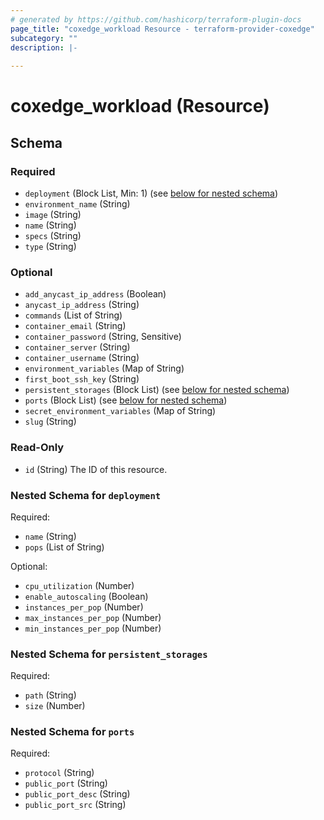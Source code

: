 ```yaml
---
# generated by https://github.com/hashicorp/terraform-plugin-docs
page_title: "coxedge_workload Resource - terraform-provider-coxedge"
subcategory: ""
description: |-
  
---
```


# coxedge_workload (Resource)





<!-- schema generated by tfplugindocs -->
## Schema

### Required

- `deployment` (Block List, Min: 1) (see [below for nested schema](#nestedblock--deployment))
- `environment_name` (String)
- `image` (String)
- `name` (String)
- `specs` (String)
- `type` (String)

### Optional

- `add_anycast_ip_address` (Boolean)
- `anycast_ip_address` (String)
- `commands` (List of String)
- `container_email` (String)
- `container_password` (String, Sensitive)
- `container_server` (String)
- `container_username` (String)
- `environment_variables` (Map of String)
- `first_boot_ssh_key` (String)
- `persistent_storages` (Block List) (see [below for nested schema](#nestedblock--persistent_storages))
- `ports` (Block List) (see [below for nested schema](#nestedblock--ports))
- `secret_environment_variables` (Map of String)
- `slug` (String)

### Read-Only

- `id` (String) The ID of this resource.

<a id="nestedblock--deployment"></a>
### Nested Schema for `deployment`

Required:

- `name` (String)
- `pops` (List of String)

Optional:

- `cpu_utilization` (Number)
- `enable_autoscaling` (Boolean)
- `instances_per_pop` (Number)
- `max_instances_per_pop` (Number)
- `min_instances_per_pop` (Number)


<a id="nestedblock--persistent_storages"></a>
### Nested Schema for `persistent_storages`

Required:

- `path` (String)
- `size` (Number)


<a id="nestedblock--ports"></a>
### Nested Schema for `ports`

Required:

- `protocol` (String)
- `public_port` (String)
- `public_port_desc` (String)
- `public_port_src` (String)


